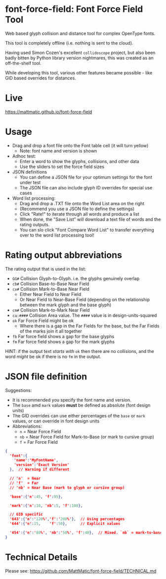 # font-force-field: Font Force Field Tool
Web based glyph collision and distance tool for complex OpenType fonts.

This tool is completely offline (i.e. nothing is sent to the cloud).

Having used Simon Cozen's excellent `collidoscope` project, but also been
badly bitten by Python library version nightmares, this was created as an
off-the-shelf tool.

While developing this tool, various other features became possible - like GID based
overrides for distances.

# Live
https://mattmatic.github.io/font-force-field

# Usage

- Drag and drop a font file onto the Font table cell (it will turn yellow)
    - Note: font name and version is shown
- Adhoc test:
	- Enter a word to show the glyphs, collisions, and other data
	- Use the sliders to set the force field sizes
- JSON definitions
	- You can define a JSON file for your optimum settings for the font under test
	- The JSON file can also include glyph ID overrides for special use cases
- Word list processing:
	- Drag and drop a .TXT file onto the Word List area on the right
	- (Recommend you use a JSON file to define the settings)
	- Click "Rate!" to iterate through all words and produce a list
	- When done, the "Save List" will download a text file of words and the rating outputs.
	- You can slo click "Font Compare Word List" to transfer everything over to the word list processing tool!

# Rating output abbreviations
The rating output that is used in the list:
- `GG#` Collision Glyph-to-Glyph. i.e. the glyphs genuinely overlap
- `cb#` Collision Base-to-Base Near Field
- `cx#` Collision Mark-to-Base Near Field
	- Either Near Field to Near Field
	- Or Near Field to Near-Base Field (depending on the relationship between the mark glyph and the base glyph)
- `cm#` Collision Mark-to-Mark Near Field
- `ca:####` Collision Area value. The `####` value is in design-units-squared
- `ok` Far Force Field might be ok
	- Where there is a gap in the Far Fields for the base, but the Far Fields of the marks join it all together
- `fb` Far force field shows a gap for the base glyphs
- `fm` Far force field shows a gap for the mark glyphs

HINT: if the output text _starts with_ `ok` then there are no collisions, and the word _might_ be ok if there is no `fm` in the output.

# JSON file definition

Suggestions:
- It is recommended you specify the font name and version.
- The `base` amd `mark` values **must** be defined as absolute (font design units)
- The GID overrides can use either percentages of the `base` or `mark` values, or can override in font design units
- Abbreviations:
	- `n` = Near Force Field
	- `nb` = Near Force Field for Mark-to-Base (or mark to cursive group)
	- `f` = Far Force Field

```json
{
  'font':{
    'name':'MyFontName',
    'version':'Exact Version'
  },  // Warning if different

  // 'n'  = Near
  // 'f'  = Far
  // 'nb' = Near Base (mark to glyph or cursive group)

  'base':{'n':45, 'f':95},

  'mark':{'n':10, 'nb':5, 'f':100},

  // GID specific
  '643':{'n':'120%','f':'200%'},  // Using percentages
  '644':{'n':15,    'f':50},      // Explicit values

  '454':{'n':'80%', 'nb':'50%', 'f':40},  // Mixed. `nb` = mark-to-base near field
}
```

# Technical Details
Please see: https://github.com/MattMatic/font-force-field/TECHNICAL.md
